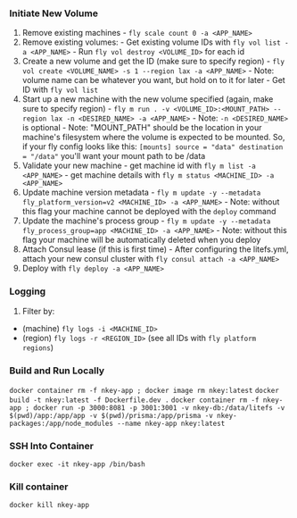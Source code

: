 ### Initiate New Volume
  1. Remove existing machines
    -  `fly scale count 0 -a <APP_NAME>`
  2. Remove existing volumes:
    - Get existing volume IDs with `fly vol list -a <APP_NAME>`
    - Run `fly vol destroy <VOLUME_ID>` for each id
  3. Create a new volume and get the ID (make sure to specify region)
    - `fly vol create <VOLUME_NAME> -s 1 --region lax -a <APP_NAME>`
    - Note: volume name can be whatever you want, but hold on to it for later
    - Get ID with `fly vol list`
  4. Start up a new machine with the new volume specified (again, make sure to specify region)
    - `fly m run . -v <VOLUME_ID>:<MOUNT_PATH> --region lax -n <DESIRED_NAME> -a <APP_NAME>`
    - Note: `-n <DESIRED_NAME>` is optional
    - Note: "MOUNT_PATH" should be the location in your machine's filesystem where the volume
            is expected to be mounted. So, if your fly config looks like this:
            ```
            [mounts]
              source = "data"
              destination = "/data"
            ```
            you'll want your mount path to be /data
  5. Validate your new machine
    - get machine id with `fly m list -a <APP_NAME>`
    - get machine details with `fly m status <MACHINE_ID> -a <APP_NAME>`
  6. Update machine version metadata
    - `fly m update -y --metadata fly_platform_version=v2 <MACHINE_ID> -a <APP_NAME>`
    - Note: without this flag your machine cannot be deployed with the `deploy` command
  7. Update the machine's process group
    - `fly m update -y --metadata fly_process_group=app <MACHINE_ID> -a <APP_NAME>`
    - Note: without this flag your machine will be automatically deleted when you deploy
  8. Attach Consul lease (if this is first time)
    - After configuring the litefs.yml, attach your new consul cluster with `fly consul attach -a <APP_NAME>`
  9. Deploy with `fly deploy -a <APP_NAME>`

### Logging
1. Filter by:
  - (machine) `fly logs -i <MACHINE_ID>`
  - (region) `fly logs -r <REGION_ID>` (see all IDs with `fly platform regions`)

### Build and Run Locally
`docker container rm -f nkey-app ; docker image rm nkey:latest`
`docker build -t nkey:latest -f Dockerfile.dev .`
`docker container rm -f nkey-app ; docker run -p 3000:8081 -p 3001:3001 -v nkey-db:/data/litefs -v $(pwd)/app:/app/app -v $(pwd)/prisma:/app/prisma -v nkey-packages:/app/node_modules --name nkey-app nkey:latest`
### SSH Into Container
`docker exec -it nkey-app /bin/bash`
### Kill container
`docker kill nkey-app`
